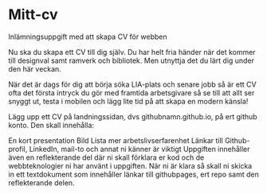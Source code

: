 # Mitt-cv
Inlämningsuppgift med att skapa CV för webben

Nu ska du skapa ett CV till dig själv. Du har helt fria händer när det kommer till designval samt ramverk och bibliotek. Men utnyttja det du lärt dig under den här veckan.

När det är dags för dig att börja söka LIA-plats och senare jobb så är ett CV ofta det första intryck du gör med framtida arbetsgivare så se till att allt ser snyggt ut, testa i mobilen och lägg lite tid på att skapa en modern känsla!

Lägg upp ett CV på landningssidan, dvs githubnamn.github.io, på ert github konto.
Den skall innehålla:

En kort presentation
Bild
Lista mer arbetslivserfarenhet
Länkar till Github-profil, LinkedIn, mail-to och annat ni känner är viktigt
Uppgiften innehåller även en reflekterande del där ni skall förklara er kod och de webbteknologier ni har använt i uppgiften.
När ni är klara så skall ni skicka in ett textdokument som innehåller länkar till githubpages, ert repo samt den reflekterande delen. 
